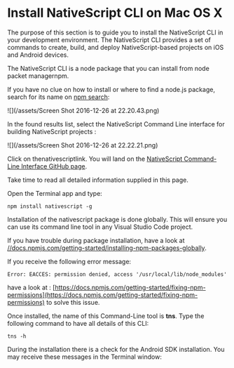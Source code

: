 # Install NativeScript CLI on Mac OS X

The purpose of this section is to guide you to install the NativeScript CLI in your development environment. The NativeScript CLI provides a set of commands to create, build, and deploy NativeScript-based projects on iOS and Android devices.

The NativeScript CLI is a node package that you can install from node packet managernpm.

If you have no clue on how to install or where to find a node.js package, search for its name on [npm search](http://npmsearch.com/):

![](/assets/Screen Shot 2016-12-26 at 22.20.43.png)

In the found results list, select the NativeScript Command Line interface for building NativeScript projects :

![](/assets/Screen Shot 2016-12-26 at 22.22.21.png)

Click on thenativescriptlink. You will land on the [NativeScript Command-Line Interface GitHub page](https://github.com/NativeScript/nativescript-cli#readme).

Take time to read all detailed information supplied in this page.

Open the Terminal app and type:

```
npm install nativescript -g
```

Installation of the nativescript package is done globally. This will ensure you can use its command line tool in any Visual Studio Code project.

If you have trouble during package installation, have a look at [//docs.npmjs.com/getting-started/installing-npm-packages-globally](///docs.npmjs.com/getting-started/installing-npm-packages-globally).

If you receive the following error message:

```
Error: EACCES: permission denied, access '/usr/local/lib/node_modules'
```

have a look at : [https://docs.npmjs.com/getting-started/fixing-npm-permissions](https://docs.npmjs.com/getting-started/fixing-npm-permissions) to solve this issue.

Once installed, the name of this Command-Line tool is **tns**. Type the following command to have all details of this CLI:

```
tns -h
```

During the installation there is a check for the Android SDK installation. You may receive these messages in the Terminal window:

